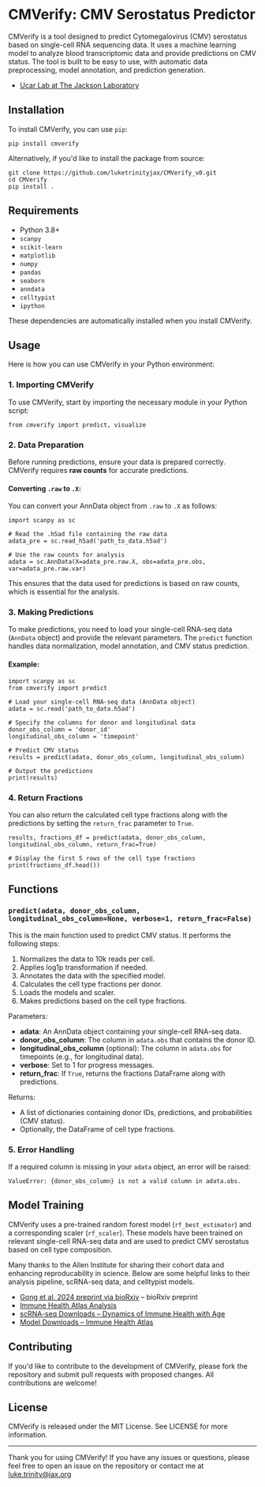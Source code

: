 CMVerify: CMV Serostatus Predictor
===================================

CMVerify is a tool designed to predict Cytomegalovirus (CMV) serostatus based on single-cell RNA sequencing data. It uses a machine learning model to analyze blood transcriptomic data and provide predictions on CMV status. The tool is built to be easy to use, with automatic data preprocessing, model annotation, and prediction generation.
- [Ucar Lab at The Jackson Laboratory](https://ucarlab.github.io/)

Installation
------------

To install CMVerify, you can use `pip`:

    pip install cmverify

Alternatively, if you'd like to install the package from source:

    git clone https://github.com/luketrinityjax/CMVerify_v0.git
    cd CMVerify
    pip install .

Requirements
------------

- Python 3.8+
- `scanpy`
- `scikit-learn`
- `matplotlib`
- `numpy`
- `pandas`
- `seaborn`
- `anndata`
- `celltypist`
- `ipython`

These dependencies are automatically installed when you install CMVerify.

Usage
-----

Here is how you can use CMVerify in your Python environment:

### 1. Importing CMVerify

To use CMVerify, start by importing the necessary module in your Python script:

    from cmverify import predict, visualize

### 2. Data Preparation

Before running predictions, ensure your data is prepared correctly. CMVerify requires **raw counts** for accurate predictions.

#### Converting `.raw` to `.X`:

You can convert your AnnData object from `.raw` to `.X` as follows:

    import scanpy as sc

    # Read the .h5ad file containing the raw data
    adata_pre = sc.read_h5ad('path_to_data.h5ad')

    # Use the raw counts for analysis
    adata = sc.AnnData(X=adata_pre.raw.X, obs=adata_pre.obs, var=adata_pre.raw.var)

This ensures that the data used for predictions is based on raw counts, which is essential for the analysis.

### 3. Making Predictions

To make predictions, you need to load your single-cell RNA-seq data (`AnnData` object) and provide the relevant parameters. The `predict` function handles data normalization, model annotation, and CMV status prediction.

#### Example:

    import scanpy as sc
    from cmverify import predict

    # Load your single-cell RNA-seq data (AnnData object)
    adata = sc.read('path_to_data.h5ad')

    # Specify the columns for donor and longitudinal data
    donor_obs_column = 'donor_id'
    longitudinal_obs_column = 'timepoint'

    # Predict CMV status
    results = predict(adata, donor_obs_column, longitudinal_obs_column)

    # Output the predictions
    print(results)

### 4. Return Fractions

You can also return the calculated cell type fractions along with the predictions by setting the `return_frac` parameter to `True`.

    results, fractions_df = predict(adata, donor_obs_column, longitudinal_obs_column, return_frac=True)

    # Display the first 5 rows of the cell type fractions
    print(fractions_df.head())

Functions
---------

### `predict(adata, donor_obs_column, longitudinal_obs_column=None, verbose=1, return_frac=False)`

This is the main function used to predict CMV status. It performs the following steps:
1. Normalizes the data to 10k reads per cell.
2. Applies log1p transformation if needed.
3. Annotates the data with the specified model.
4. Calculates the cell type fractions per donor.
5. Loads the models and scaler.
6. Makes predictions based on the cell type fractions.

Parameters:
- **adata**: An AnnData object containing your single-cell RNA-seq data.
- **donor_obs_column**: The column in `adata.obs` that contains the donor ID.
- **longitudinal_obs_column** (optional): The column in `adata.obs` for timepoints (e.g., for longitudinal data).
- **verbose**: Set to 1 for progress messages.
- **return_frac**: If `True`, returns the fractions DataFrame along with predictions.

Returns:
- A list of dictionaries containing donor IDs, predictions, and probabilities (CMV status).
- Optionally, the DataFrame of cell type fractions.

### 5. Error Handling

If a required column is missing in your `adata` object, an error will be raised:

    ValueError: {donor_obs_column} is not a valid column in adata.obs.

Model Training
--------------

CMVerify uses a pre-trained random forest model (`rf_best_estimator`) and a corresponding scaler (`rf_scaler`). These models have been trained on relevant single-cell RNA-seq data and are used to predict CMV serostatus based on cell type composition.

Many thanks to the Allen Institute for sharing their cohort data and enhancing reproducability in science. Below are some helpful links to their analysis pipeline, scRNA-seq data, and celltypist models.
- [Gong et al. 2024 preprint via bioRxiv](https://www.biorxiv.org/content/10.1101/2024.09.10.612119v1) – bioRxiv preprint
- [Immune Health Atlas Analysis](https://apps.allenimmunology.org/aifi/resources/imm-health-atlas/analysis/)
- [scRNA-seq Downloads – Dynamics of Immune Health with Age](https://apps.allenimmunology.org/aifi/insights/dynamics-imm-health-age/downloads/scrna/)
- [Model Downloads – Immune Health Atlas](https://apps.allenimmunology.org/aifi/resources/imm-health-atlas/downloads/models/)

Contributing
------------

If you'd like to contribute to the development of CMVerify, please fork the repository and submit pull requests with proposed changes. All contributions are welcome!

License
-------

CMVerify is released under the MIT License. See LICENSE for more information.

---

Thank you for using CMVerify! If you have any issues or questions, please feel free to open an issue on the repository or contact me at luke.trinity@jax.org

